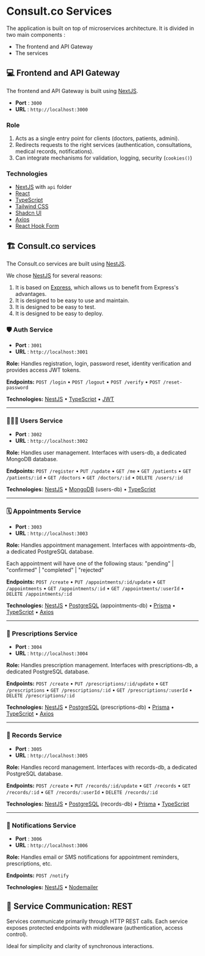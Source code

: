 # Consult.co Services

The application is built on top of microservices architecture. It is divided in two main components : 
- The frontend and API Gateway
- The services

## 💻 Frontend and API Gateway
The frontend and API Gateway is built using [NextJS](https://nextjs.org/).

- **Port** : `3000`
- **URL** : `http://localhost:3000`

### Role
1. Acts as a single entry point for clients (doctors, patients, admini).
2. Redirects requests to the right services (authentication, consultations, medical records, notifications).
3. Can integrate mechanisms for validation, logging, security (`cookies()`)

### Technologies
- [NextJS](https://nextjs.org/) with `api` folder
- [React](https://reactjs.org/)
- [TypeScript](https://www.typescriptlang.org/)
- [Tailwind CSS](https://tailwindcss.com/)
- [Shadcn UI](https://ui.shadcn.com/)
- [Axios](https://www.axios.io/)
- [React Hook Form](https://react-hook-form.com/)

## 🏗️ Consult.co services
The Consult.co services are built using [NestJS](https://docs.nestjs.com/).

We chose [NestJS](https://docs.nestjs.com/) for several reasons:
1. It is based on [Express](https://expressjs.com/), which allows us to benefit from Express's advantages.
2. It is designed to be easy to use and maintain.
3. It is designed to be easy to test.
4. It is designed to be easy to deploy.

### 🛡️ Auth Service

- **Port** : `3001`
- **URL** : `http://localhost:3001`

**Role:**
Handles registration, login, password reset, identity verification and provides access JWT tokens.

**Endpoints:** `POST /login` • `POST /logout` • `POST /verify` • `POST /reset-password`

**Technologies:** [NestJS](https://docs.nestjs.com/) • [TypeScript](https://www.typescriptlang.org/) • [JWT](https://jwt.io/)

---

### 🧑🏻‍⚕️ Users Service

- **Port** : `3002`
- **URL** : `http://localhost:3002`

**Role:** Handles user management. Interfaces with users-db, a dedicated MongoDB database.

**Endpoints:** `POST /register` • `PUT /update` • `GET /me` • `GET /patients` • `GET /patients/:id` • `GET /doctors` • `GET /doctors/:id` • `DELETE /users/:id`

**Technologies:** [NestJS](https://docs.nestjs.com/) • [MongoDB](https://www.mongodb.com/) (users-db) • [TypeScript](https://www.typescriptlang.org/)

---

### 🗓️ Appointments Service

- **Port** : `3003`
- **URL** : `http://localhost:3003`

**Role:** Handles appointment management. Interfaces with appointments-db, a dedicated PostgreSQL database.

Each appointment will have one of the following staus: "pending" | "confirmed" | "completed" | "rejected"

**Endpoints:** `POST /create` • `PUT /appointments/:id/update` • `GET /appointments` • `GET /appointments/:id` • `GET /appointments/:userId` • `DELETE /appointments/:id`

**Technologies:** [NestJS](https://docs.nestjs.com/) • [PostgreSQL](https://www.postgresql.org/) (appointments-db) • [Prisma](https://www.prisma.io/) • [TypeScript](https://www.typescriptlang.org/) • [Axios](https://www.axios.io/)

---

### 💊 Prescriptions Service

- **Port** : `3004`
- **URL** : `http://localhost:3004`

**Role:** Handles prescription management. Interfaces with prescriptions-db, a dedicated PostgreSQL database.

**Endpoints:** `POST /create` • `PUT /prescriptions/:id/update` • `GET /prescriptions` • `GET /prescriptions/:id` • `GET /prescriptions/:userId` • `DELETE /prescriptions/:id`

**Technologies:** [NestJS](https://docs.nestjs.com/) • [PostgreSQL](https://www.postgresql.org/) (prescriptions-db) • [Prisma](https://www.prisma.io/) • [TypeScript](https://www.typescriptlang.org/) • [Axios](https://www.axios.io/)

---

### 📁 Records Service

- **Port** : `3005`
- **URL** : `http://localhost:3005`

**Role:** Handles record management. Interfaces with records-db, a dedicated PostgreSQL database.

**Endpoints:** `POST /create` • `PUT /records/:id/update` • `GET /records` • `GET /records/:id` • `GET /records/:userId` • `DELETE /records/:id`

**Technologies:** [NestJS](https://docs.nestjs.com/) • [PostgreSQL](https://www.postgresql.org/) (records-db) • [Prisma](https://www.prisma.io/) • [TypeScript](https://www.typescriptlang.org/)

---

### 🔔 Notifications Service

- **Port** : `3006`
- **URL** : `http://localhost:3006`

**Role:** Handles email or SMS notifications for appointment reminders, prescriptions, etc.

**Endpoints:** `POST /notify`

**Technologies:** [NestJS](https://docs.nestjs.com/) • [Nodemailer](https://www.nedemailer.org/)


## 🔗 Service Communication: REST

Services communicate primarily through HTTP REST calls. Each service exposes protected endpoints with middleware (authentication, access control).

Ideal for simplicity and clarity of synchronous interactions.
